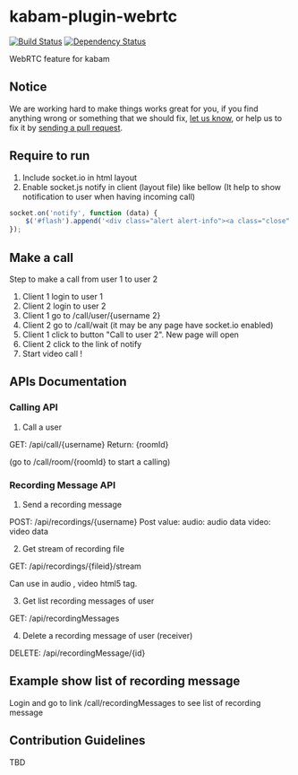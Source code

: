 # kabam-plugin-webrtc
[![Build Status](https://travis-ci.org/mykabam/kabam-plugin-webrtc.png?branch=fix-ci)](https://travis-ci.org/mykabam/kabam-plugin-webrtc)
[![Dependency Status](https://gemnasium.com/mykabam/kabam-plugin-webrtc.png)](https://gemnasium.com/mykabam/kabam-plugin-webrtc)

WebRTC feature for kabam

## Notice

We are working hard to make things works great for you, if you find anything wrong or something that we should fix, [let us know](https://github.com/mykabam/kabam-plugin-webrtc/issues), or help us to fix it by [sending a pull request](https://github.com/mykabam/kabam-plugin-webrtc/pulls).

## Require to run

1. Include socket.io in html layout
2. Enable socket.js notify in client (layout file) like bellow (It help to show notification to user when having incoming call)

```javascript
socket.on('notify', function (data) {
    $('#flash').append('<div class="alert alert-info"><a class="close" data-dismiss="alert">×</a><strong>'+data.message+'</strong></div>');
});
````

## Make a call

Step to make a call from user 1 to user 2

1. Client 1 login to user 1
2. Client 2 login to user 2
3. Client 1 go to /call/user/{username 2}
4. Client 2 go to /call/wait (it may be any page have socket.io enabled)
5. Client 1 click to button "Call to user 2". New page will open
6. Client 2 click to the link of notify
7. Start video call !

## APIs Documentation

### Calling API

1. Call a user


  GET: /api/call/{username}
  Return: {roomId}

  (go to /call/room/{roomId} to start a calling)


### Recording Message API

1. Send a recording message

  POST: /api/recordings/{username}
  Post value:
    audio: audio data 
    video: video data

2. Get stream of recording file
  
  GET: /api/recordings/{fileid}/stream

  Can use in audio , video html5 tag.

3. Get list recording messages of user
  
  GET: /api/recordingMessages

4. Delete a recording message of user (receiver)

  DELETE: /api/recordingMessage/{id}


## Example show list of recording message

Login and go to link /call/recordingMessages to see list of recording message

## Contribution Guidelines

TBD
